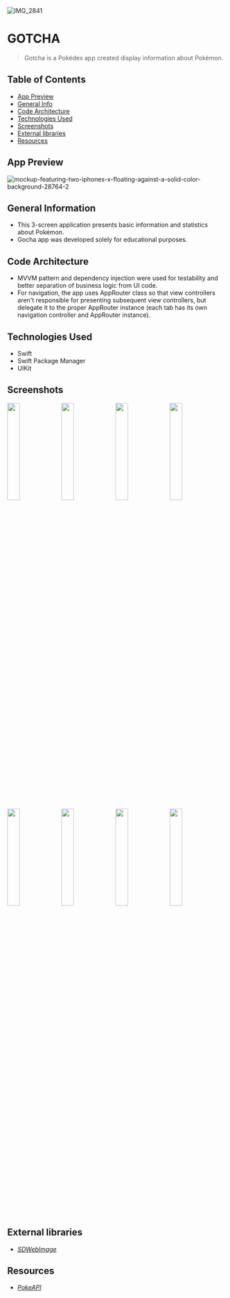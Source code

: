 ![IMG_2841](https://user-images.githubusercontent.com/104859883/212072094-7503a644-e738-47ec-8adb-1e5c4ab3ba53.JPG)
# GOTCHA
> Gotcha is a Pokédex app created display information about Pokémon.
## Table of Contents
* [App Preview](#app-preview)
* [General Info](#general-information)
* [Code Architecture](#code-architecture)
* [Technologies Used](#technologies-used)
* [Screenshots](#screenshots)
* [External libraries](#external-libraries)
* [Resources](#resources)
## App Preview
![mockup-featuring-two-iphones-x-floating-against-a-solid-color-background-28764-2](https://user-images.githubusercontent.com/104859883/212097347-66f473e3-1018-4f3b-b907-b4fd18819dec.png)
## General Information
- This 3-screen application presents basic information and statistics about Pokémon.
- Gocha app was developed solely for educational purposes.
## Code Architecture
- MVVM pattern and dependency injection were used for testability and better separation of business logic from UI code. 
- For navigation, the app uses AppRouter class so that view controllers aren't responsible for presenting subsequent view controllers, but delegate it to the proper AppRouter instance (each tab has its own navigation controller and AppRouter instance).
## Technologies Used
- Swift
- Swift Package Manager
- UIKit
## Screenshots
<img src="https://user-images.githubusercontent.com/104859883/212106891-77cacde9-ddb6-47fa-b584-21c0614fb2b1.gif" width=24% height=24%> <img src="https://user-images.githubusercontent.com/104859883/212148809-addad3df-a44a-488b-a625-661245b9cdb2.gif" width=24% height=24%> <img src="https://user-images.githubusercontent.com/104859883/212147330-fb03ab9a-976d-489e-95c0-65050a00f6c8.gif" width=24% height=24%> <img src="https://user-images.githubusercontent.com/104859883/212151257-882dbca2-6908-471a-b003-979637c64aa7.gif" width=24% height=24%>
<img src="https://user-images.githubusercontent.com/104859883/212155316-3c09a11c-d94a-4e37-bbd1-c30288357dcd.gif" width=24% height=24%> <img src="https://user-images.githubusercontent.com/104859883/212192612-c82c9993-d200-4300-8146-afcc57c65fe3.gif" width=24% height=24%> <img src="https://user-images.githubusercontent.com/104859883/212193315-40039cd0-5a25-45fe-94bd-bb2ad5373f83.gif" width=24% height=24%> <img src="https://user-images.githubusercontent.com/104859883/212194154-9038f9d1-0566-405f-bf47-ef97bee3dd9e.gif" width=24% height=24%> 
## External libraries
- [_SDWebImage_](https://github.com/SDWebImage/SDWebImage)
## Resources
- [_PokeAPI_](https://pokeapi.co) 

